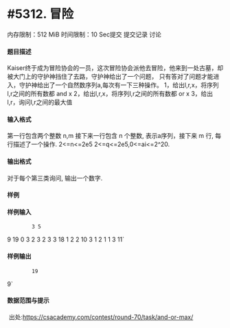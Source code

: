 
# #5312. 冒险
内存限制：512 MiB 时间限制：10 Sec提交 提交记录 讨论
#### 题目描述
Kaiser终于成为冒险协会的一员，这次冒险协会派他去冒险，他来到一处古墓，却被大门上的守护神挡住了去路，守护神给出了一个问题，
只有答对了问题才能进入，守护神给出了一个自然数序列a,每次有一下三种操作。
1，给出l,r,x，将序列l,r之间的所有数都 and x
2，给出l,r,x，将序列l,r之间的所有数都 or x
3，给出l,r，询问l,r之间的最大值


#### 输入格式
第一行包含两个整数 n,m 接下来一行包含 n 个整数, 表示a序列，接下来 m 行, 每行描述了一个操作.
2<=n<=2e5 2<=q<=2e5,0<=ai<=2^20.


#### 输出格式
对于每个第三类询问, 输出一个数字.


#### 样例

#### 样例输入

			3 5
9 19 0
3 2 3
2 3 3 18
1 2 2 10
3 1 2
1 1 3 11`
#### 样例输出

			19
9`
#### 数据范围与提示

 出处:https://csacademy.com/contest/round-70/task/and-or-max/